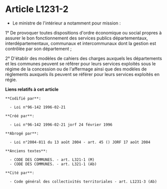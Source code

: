 # Article L1231-2

- Le ministre de l'intérieur a notamment pour mission :

1° De provoquer toutes dispositions d'ordre économique ou social propres à assurer le bon fonctionnement des services publics
départementaux, interdépartementaux, communaux et intercommunaux dont la gestion est contrôlée par son département ;

2° D'établir des modèles de cahiers des charges auxquels les départements et les communes peuvent se référer pour leurs
services exploités sous le régime de la concession ou de l'affermage ainsi que des modèles de règlements auxquels ils peuvent
se référer pour leurs services exploités en régie.

**Liens relatifs à cet article**

	**Codifié par**:

	  - Loi n°96-142 1996-02-21

	**Créé par**:

	  - Loi n°96-142 1996-02-21 jorf 24 février 1996

	**Abrogé par**:

	  - Loi n°2004-811 du 13 août 2004 - art. 45 () JORF 17 août 2004

	**Anciens textes**:

	  - CODE DES COMMUNES. - art. L321-1 (M)
	  - CODE DES COMMUNES. - art. L321-1 (Ab)

	**Cité par**:

	  - Code général des collectivités territoriales - art. L1231-3 (Ab)
